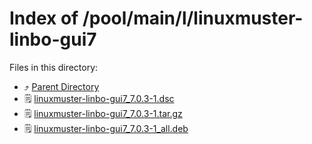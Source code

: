 
# Index of /pool/main/l/linuxmuster-linbo-gui7
Files in this directory:
- ⤴ [Parent Directory](../)
- 🗒 [linuxmuster-linbo-gui7_7.0.3-1.dsc](linuxmuster-linbo-gui7_7.0.3-1.dsc)
- 🗒 [linuxmuster-linbo-gui7_7.0.3-1.tar.gz](linuxmuster-linbo-gui7_7.0.3-1.tar.gz)
- 🗒 [linuxmuster-linbo-gui7_7.0.3-1_all.deb](linuxmuster-linbo-gui7_7.0.3-1_all.deb)
